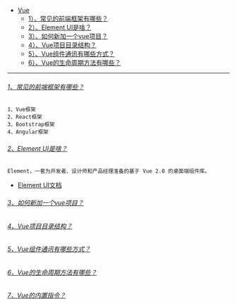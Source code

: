 * [Vue]()
    - [1）、常见的前端框架有哪些？]()
    - [2）、Element UI是啥？]()
    - [3）、如何新加一个vue项目？]()
    - [4）、Vue项目目录结构？]()
    - [5）、Vue组件通讯有哪些方式？]()
    - [6）、Vue的生命周期方法有哪些？]()

---
###### [1、常见的前端框架有哪些？]()
    1、Vue框架
    2、React框架
    3、Bootstrap框架
    4、Angular框架

###### [2、Element UI是啥？]()
    Element，一套为开发者、设计师和产品经理准备的基于 Vue 2.0 的桌面端组件库。
* [Element UI文档](https://element.eleme.cn/#/zh-CN)

###### [3、如何新加一个vue项目？]()

###### [4、Vue项目目录结构？]()

###### [5、Vue组件通讯有哪些方式？]()

###### [6、Vue的生命周期方法有哪些？]()

###### [7、Vue的内置指令？]()
